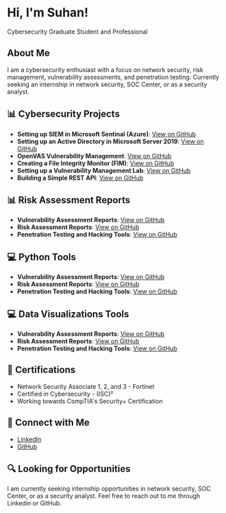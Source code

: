 <h1>Hi, I'm Suhan!</h1>
<p>Cybersecurity Graduate Student and Professional</p>

<h2>About Me</h2>
<p>I am a cybersecurity enthusiast with a focus on network security, risk management, vulnerability assessments, and penetration testing. Currently seeking an internship in network security, SOC Center, or as a security analyst.</p>

<h2>📊 Cybersecurity Projects</h2>
<ul>
  <li><b>Setting up SIEM in Microsoft Sentinal (Azure)</b>: <a href="https://github.com/cybersuhan/AzureSIEMLab">View on GitHub</a></li>
  <li><b>Setting up an Active Directory in Microsoft Server 2019</b>: <a href="[GitHub Repository URL]">View on GitHub</a></li>
  <li><b>OpenVAS Vulnerability Management</b>: <a href="https://github.com/cybersuhan/vulnerabilitymanagement">View on GitHub</a></li>
  <li><b>Creating a File Integrity Monitor (FIM)</b>: <a href="[GitHub Repository URL]">View on GitHub</a></li>
  <li><b>Setting up a Vulnerability Management Lab</b>: <a href="[GitHub Repository URL]">View on GitHub</a></li>
  <li><b>Building a Simple REST API</b>: <a href="[GitHub Repository URL]">View on GitHub</a></li>
</ul>

<h2>📊 Risk Assessment Reports</h2>
<ul>
  <li><b>Vulnerability Assessment Reports</b>: <a href="[GitHub Repository URL]">View on GitHub</a></li>
  <li><b>Risk Assessment Reports</b>: <a href="[GitHub Repository URL]">View on GitHub</a></li>
  <li><b>Penetration Testing and Hacking Tools</b>: <a href="[GitHub Repository URL]">View on GitHub</a></li>
</ul>

<h2>💻 Python Tools</h2>
<ul>
  <li><b>Vulnerability Assessment Reports</b>: <a href="[GitHub Repository URL]">View on GitHub</a></li>
  <li><b>Risk Assessment Reports</b>: <a href="[GitHub Repository URL]">View on GitHub</a></li>
  <li><b>Penetration Testing and Hacking Tools</b>: <a href="[GitHub Repository URL]">View on GitHub</a></li>
</ul>

<h2>💻 Data Visualizations Tools</h2>
<ul>
  <li><b>Vulnerability Assessment Reports</b>: <a href="[GitHub Repository URL]">View on GitHub</a></li>
  <li><b>Risk Assessment Reports</b>: <a href="[GitHub Repository URL]">View on GitHub</a></li>
  <li><b>Penetration Testing and Hacking Tools</b>: <a href="[GitHub Repository URL]">View on GitHub</a></li>
</ul>

<h2>🏅 Certifications</h2>
<ul>
  <li>Network Security Associate 1, 2, and 3 - Fortinet</li>
  <li>Certified in Cybersecurity - (ISC)²</li>
  <li>Working towards CompTIA's Security+ Certification</li>
</ul>

<h2>🤝 Connect with Me</h2>
<ul>
  <li><a href="http://www.linkedin.com/in/suhanb">LinkedIn</a></li>
  <li><a href="https://github.com/cybersuhan">GitHub</a></li>
</ul>

<h2>🔍 Looking for Opportunities</h2>
<p>I am currently seeking internship opportunities in network security, SOC Center, or as a security analyst. Feel free to reach out to me through Linkedin or GitHub.</p>
